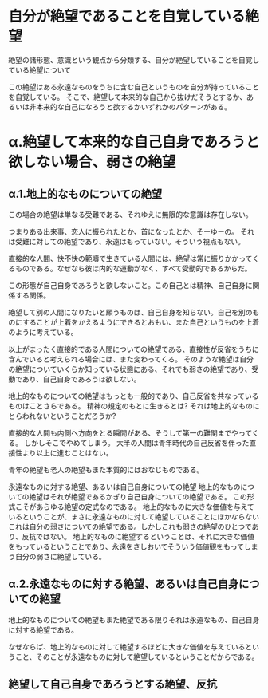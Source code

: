自分が絶望であることを自覚している絶望
======================================

絶望の諸形態、意識という観点から分類する、自分が絶望していることを自覚している絶望について

この絶望はある永遠なものをうちに含む自己というものを自分が持っていることを自覚している。
そこで、絶望して本来的な自己から抜けだそうとするか、あるいは非本来的な自己になろうと欲するかいずれかのパターンがある。

# α.絶望して本来的な自己自身であろうと欲しない場合、弱さの絶望

## α.1.地上的なものについての絶望

この場合の絶望は単なる受難である、それゆえに無限的な意識は存在しない。

つまりある出来事、恋人に振られたとか、首になったとか、そーゆーの。
それは受難に対しての絶望であり、永遠はもっていない。そういう視点もない。

直接的な人間、快不快の範疇で生きている人間には、絶望は常に振りかかってくるものである。なぜなら彼は内的な運動がなく、すべて受動的であるからだ。

この形態が自己自身であろうと欲しないこと。この自己とは精神、自己自身に関係する関係。

絶望して別の人間になりたいと願うものは、自己自身を知らない。自己を別のものにすることが上着をかえるようにできるとおもい、また自己というものを上着のように考えている。

以上がまったく直接的である人間についての絶望である、直接性が反省をうちに含んでいると考えられる場合には、また変わってくる。
そのような絶望は自分の絶望についていくらか知っている状態にある、それでも弱さの絶望であり、受動であり、自己自身であろうほ欲しない。

地上的なものについての絶望はもっとも一般的であり、自己反省を共なっているものはことさらである。
精神の規定のもとに生きるとは? それは地上的なものにとらわれないということだろうか?

直接的な人間も内側へ方向をとる瞬間がある、そうして第一の難関までやってくる。
しかしそこでやめてしまう。
大半の人間は青年時代の自己反省を伴った直接性より以上に進むことはない。

青年の絶望も老人の絶望もまた本質的にはおなじものである。

永遠なものに対する絶望、あるいは自己自身についての絶望
地上的なものについての絶望はそれが絶望であるかぎり自己自身についての絶望である。
この形式こそがあらゆる絶望の定式なのである。
地上的なものに大きな価値を与えているということが、まさに永遠なものに対して絶望していることにほかならない
これは自分の弱さについての絶望である。しかしこれも弱さの絶望のひとつであり、反抗ではない。
地上的なものに絶望するということは、それに大きな価値をもっているということであり、永遠をさしおいてそういう価値観をもってしまう自分の弱さに絶望している。

## α.2.永遠なものに対する絶望、あるいは自己自身についての絶望

地上的なものについての絶望もまた絶望である限りそれは永遠なもの、自己自身に対する絶望である。

なぜならば、地上的なものに対して絶望するほどに大きな価値を与えているということ、そのことが永遠なものに対して絶望しているということだからである。

## 絶望して自己自身であろうとする絶望、反抗


